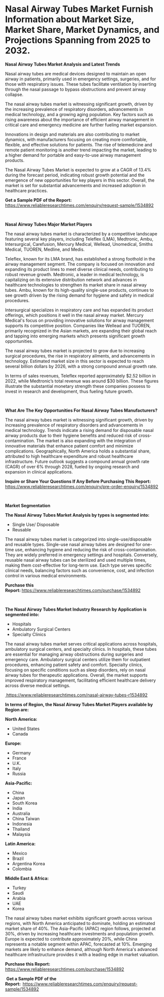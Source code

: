 <p><h1>Nasal Airway Tubes Market Furnish Information about Market Size, Market Share, Market Dynamics, and Projections Spanning from 2025 to 2032.</h1></p><p><strong>Nasal Airway Tubes Market Analysis and Latest Trends</strong></p>
<p><p>Nasal airway tubes are medical devices designed to maintain an open airway in patients, primarily used in emergency settings, surgeries, and for those with respiratory issues. These tubes facilitate ventilation by inserting through the nasal passage to bypass obstructions and prevent airway collapse. </p><p>The nasal airway tubes market is witnessing significant growth, driven by the increasing prevalence of respiratory disorders, advancements in medical technology, and a growing aging population. Key factors such as rising awareness about the importance of efficient airway management in critical care and emergency medicine are further fueling market expansion. </p><p>Innovations in design and materials are also contributing to market dynamics, with manufacturers focusing on creating more comfortable, flexible, and effective solutions for patients. The rise of telemedicine and remote patient monitoring is another trend impacting the market, leading to a higher demand for portable and easy-to-use airway management products. </p><p>The Nasal Airway Tubes Market is expected to grow at a CAGR of 13.4% during the forecast period, indicating robust growth potential and the emergence of new opportunities for key players in this sector. Overall, the market is set for substantial advancements and increased adoption in healthcare practices.</p></p>
<p><strong>Get a Sample PDF of the Report:&nbsp;</strong> <a href="https://www.reliableresearchtimes.com/enquiry/request-sample/1534892?utm_campaign=2233&utm_medium=2&utm_source=Github&utm_content=ia&utm_term=14042025&utm_id=nasal-airway-tubes">https://www.reliableresearchtimes.com/enquiry/request-sample/1534892</a></p>
<p>&nbsp;</p>
<p><strong>Nasal Airway Tubes Major Market Players</strong></p>
<p><p>The nasal airway tubes market is characterized by a competitive landscape featuring several key players, including Teleflex (LMA), Medtronic, Ambu, Intersurgical, Carefusion, Mercury Medical, Wellead, Unomedical, Smiths Medical, TUOREN, Medline, and Medis. </p><p>Teleflex, known for its LMA brand, has established a strong foothold in the airway management segment. The company is focused on innovation and expanding its product lines to meet diverse clinical needs, contributing to robust revenue growth. Medtronic, a leader in medical technology, is capitalizing on its extensive distribution network and advances in healthcare technologies to strengthen its market share in nasal airway tubes. Ambu, known for its high-quality single-use products, continues to see growth driven by the rising demand for hygiene and safety in medical procedures.</p><p>Intersurgical specializes in respiratory care and has expanded its product offerings, which positions it well in the nasal airway market. Mercury Medical's focus on providing innovative solutions for airway management supports its competitive position. Companies like Wellead and TUOREN, primarily recognized in the Asian markets, are expanding their global reach and tapping into emerging markets which presents significant growth opportunities.</p><p>The nasal airway tubes market is projected to grow due to increasing surgical procedures, the rise in respiratory ailments, and advancements in technology. Estimated market size in this sector is expected to reach several billion dollars by 2026, with a strong compound annual growth rate.</p><p>In terms of sales revenues, Teleflex reported approximately $2.52 billion in 2022, while Medtronic’s total revenue was around $30 billion. These figures illustrate the substantial monetary strength these companies possess to invest in research and development, thus fueling future growth.</p></p>
<p>&nbsp;</p>
<p><strong>What Are The Key Opportunities For Nasal Airway Tubes Manufacturers?</strong></p>
<p><p>The nasal airway tubes market is witnessing significant growth, driven by increasing prevalence of respiratory disorders and advancements in medical technology. Trends indicate a rising demand for disposable nasal airway products due to their hygiene benefits and reduced risk of cross-contamination. The market is also expanding with the integration of innovative materials that enhance patient comfort and minimize complications. Geographically, North America holds a substantial share, attributed to high healthcare expenditure and robust healthcare infrastructure. Future outlook suggests a compound annual growth rate (CAGR) of over 6% through 2028, fueled by ongoing research and expansion in clinical applications.</p></p>
<p><strong>Inquire or Share Your Questions If Any Before Purchasing This Report:</strong> <a href="https://www.reliableresearchtimes.com/enquiry/pre-order-enquiry/1534892?utm_campaign=2233&utm_medium=2&utm_source=Github&utm_content=ia&utm_term=14042025&utm_id=nasal-airway-tubes">https://www.reliableresearchtimes.com/enquiry/pre-order-enquiry/1534892</a></p>
<p>&nbsp;</p>
<p><strong>Market Segmentation</strong></p>
<p><strong>The Nasal Airway Tubes Market Analysis by types is segmented into:</strong></p>
<p><ul><li>Single Use/ Disposable</li><li>Reusable</li></ul></p>
<p><p>The nasal airway tubes market is categorized into single-use/disposable and reusable types. Single-use nasal airway tubes are designed for one-time use, enhancing hygiene and reducing the risk of cross-contamination. They are widely preferred in emergency settings and hospitals. Conversely, reusable nasal airway tubes can be sterilized and used multiple times, making them cost-effective for long-term use. Each type serves specific clinical needs, balancing factors such as convenience, cost, and infection control in various medical environments.</p></p>
<p><strong>Purchase this Report:&nbsp;</strong><a href="https://www.reliableresearchtimes.com/purchase/1534892?utm_campaign=2233&utm_medium=2&utm_source=Github&utm_content=ia&utm_term=14042025&utm_id=nasal-airway-tubes">https://www.reliableresearchtimes.com/purchase/1534892</a></p>
<p>&nbsp;</p>
<p><strong>The Nasal Airway Tubes Market Industry Research by Application is segmented into:</strong></p>
<p><ul><li>Hospitals</li><li>Ambulatory Surgical Centers</li><li>Specialty Clinics</li></ul></p>
<p><p>The nasal airway tubes market serves critical applications across hospitals, ambulatory surgical centers, and specialty clinics. In hospitals, these tubes are essential for managing airway obstructions during surgeries and emergency care. Ambulatory surgical centers utilize them for outpatient procedures, enhancing patient safety and comfort. Specialty clinics, focusing on specific conditions such as sleep disorders, rely on nasal airway tubes for therapeutic applications. Overall, the market supports improved respiratory management, facilitating efficient healthcare delivery across diverse medical settings.</p></p>
<p><a href="https://www.reliableresearchtimes.com/nasal-airway-tubes-r1534892?utm_campaign=2233&utm_medium=2&utm_source=Github&utm_content=ia&utm_term=14042025&utm_id=nasal-airway-tubes">&nbsp;https://www.reliableresearchtimes.com/nasal-airway-tubes-r1534892</a></p>
<p><strong>In terms of Region, the Nasal Airway Tubes Market Players available by Region are:</strong></p>
<p>
    <p> <strong> North America: </strong>
        <ul>
            <li>United States</li>
            <li>Canada</li>
        </ul>
        </p> 
    <p> <strong> Europe: </strong>
        <ul>
            <li>Germany</li>
            <li>France</li>
            <li>U.K.</li>
            <li>Italy</li>
            <li>Russia</li>
        </ul>
        </p> 
    <p> <strong> Asia-Pacific: </strong>
        <ul>
            <li>China</li>
            <li>Japan</li>
            <li>South Korea</li>
            <li>India</li>
            <li>Australia</li>
            <li>China Taiwan</li>
            <li>Indonesia</li>
            <li>Thailand</li>
            <li>Malaysia</li>
        </ul>
        </p> 
    <p> <strong> Latin America: </strong>
        <ul>
            <li>Mexico</li>
            <li>Brazil</li>
            <li>Argentina Korea</li>
            <li>Colombia</li>
        </ul>
        </p> 
    <p> <strong> Middle East & Africa: </strong>
        <ul>
            <li>Turkey</li>
            <li>Saudi</li>
            <li>Arabia</li>
            <li>UAE</li>
            <li>Korea</li>
        </ul>
    </p>
    </p>
<p><p>The nasal airway tubes market exhibits significant growth across various regions, with North America anticipated to dominate, holding an estimated market share of 40%. The Asia-Pacific (APAC) region follows, projected at 30%, driven by increasing healthcare investments and population growth. Europe is expected to contribute approximately 20%, while China represents a notable segment within APAC, forecasted at 10%. Emerging markets are likely to enhance demand, although North America's advanced healthcare infrastructure provides it with a leading edge in market valuation.</p></p>
<p><strong>Purchase this Report: </strong><a href="https://www.reliableresearchtimes.com/purchase/1534892?utm_campaign=2233&utm_medium=2&utm_source=Github&utm_content=ia&utm_term=14042025&utm_id=nasal-airway-tubes">https://www.reliableresearchtimes.com/purchase/1534892</a></p>
<p>&nbsp;<strong>Get a Sample PDF of the Report:&nbsp;&nbsp;</strong><a href="https://www.reliableresearchtimes.com/enquiry/request-sample/1534892?utm_campaign=2233&utm_medium=2&utm_source=Github&utm_content=ia&utm_term=14042025&utm_id=nasal-airway-tubes">https://www.reliableresearchtimes.com/enquiry/request-sample/1534892</a></p>
<p><strong></strong></p>
<p><p></p><p></p><p></p></p>